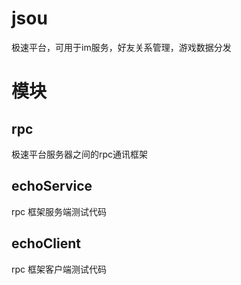 # jsou
极速平台，可用于im服务，好友关系管理，游戏数据分发
# 模块
## rpc
极速平台服务器之间的rpc通讯框架
## echoService
rpc 框架服务端测试代码
## echoClient
rpc 框架客户端测试代码

